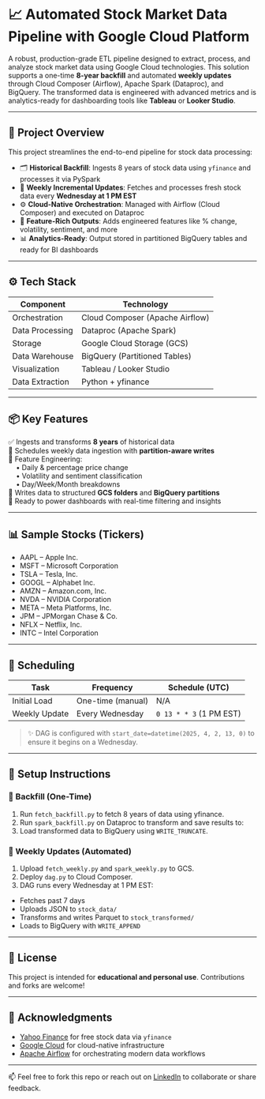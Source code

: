 # 📈 Automated Stock Market Data Pipeline with Google Cloud Platform

A robust, production-grade ETL pipeline designed to extract, process, and analyze stock market data using Google Cloud technologies. This solution supports a one-time **8-year backfill** and automated **weekly updates** through Cloud Composer (Airflow), Apache Spark (Dataproc), and BigQuery. The transformed data is engineered with advanced metrics and is analytics-ready for dashboarding tools like **Tableau** or **Looker Studio**.

---

## 🚀 Project Overview

This project streamlines the end-to-end pipeline for stock data processing:

- 🗂️ **Historical Backfill**: Ingests 8 years of stock data using `yfinance` and processes it via PySpark
- 🔁 **Weekly Incremental Updates**: Fetches and processes fresh stock data every **Wednesday at 1 PM EST**
- ⚙️ **Cloud-Native Orchestration**: Managed with Airflow (Cloud Composer) and executed on Dataproc
- 🧠 **Feature-Rich Outputs**: Adds engineered features like % change, volatility, sentiment, and more
- 📊 **Analytics-Ready**: Output stored in partitioned BigQuery tables and ready for BI dashboards

---

## ⚙️ Tech Stack

| Component         | Technology                        |
|------------------|------------------------------------|
| Orchestration     | Cloud Composer (Apache Airflow)   |
| Data Processing   | Dataproc (Apache Spark)           |
| Storage           | Google Cloud Storage (GCS)        |
| Data Warehouse    | BigQuery (Partitioned Tables)     |
| Visualization     | Tableau / Looker Studio           |
| Data Extraction   | Python + yfinance                 |

---

## 📦 Key Features

✅ Ingests and transforms **8 years** of historical data  
🔄 Schedules weekly data ingestion with **partition-aware writes**  
🧮 Feature Engineering:  
&nbsp;&nbsp;&nbsp;&nbsp;• Daily & percentage price change  
&nbsp;&nbsp;&nbsp;&nbsp;• Volatility and sentiment classification  
&nbsp;&nbsp;&nbsp;&nbsp;• Day/Week/Month breakdowns  
📁 Writes data to structured **GCS folders** and **BigQuery partitions**  
🔗 Ready to power dashboards with real-time filtering and insights

---

## 📊 Sample Stocks (Tickers)

- AAPL – Apple Inc.  
- MSFT – Microsoft Corporation  
- TSLA – Tesla, Inc.  
- GOOGL – Alphabet Inc.  
- AMZN – Amazon.com, Inc.  
- NVDA – NVIDIA Corporation  
- META – Meta Platforms, Inc.  
- JPM – JPMorgan Chase & Co.  
- NFLX – Netflix, Inc.  
- INTC – Intel Corporation  

---

## 📅 Scheduling

| Task            | Frequency         | Schedule (UTC)         |
|-----------------|-------------------|-------------------------|
| Initial Load    | One-time (manual) | N/A                     |
| Weekly Update   | Every Wednesday   | `0 13 * * 3` (1 PM EST) |

> ✨ DAG is configured with `start_date=datetime(2025, 4, 2, 13, 0)` to ensure it begins on a Wednesday.

---

## 🚀 Setup Instructions

### 🔹 Backfill (One-Time)
1. Run `fetch_backfill.py` to fetch 8 years of data using yfinance.
2. Run `spark_backfill.py` on Dataproc to transform and save results to:
3. Load transformed data to BigQuery using `WRITE_TRUNCATE`.

### 🔹 Weekly Updates (Automated)
1. Upload `fetch_weekly.py` and `spark_weekly.py` to GCS.
2. Deploy `dag.py` to Cloud Composer.
3. DAG runs every Wednesday at 1 PM EST:
- Fetches past 7 days
- Uploads JSON to `stock_data/`
- Transforms and writes Parquet to `stock_transformed/`
- Loads to BigQuery with `WRITE_APPEND`

---

## 📜 License

This project is intended for **educational and personal use**. Contributions and forks are welcome!

---

## 🙌 Acknowledgments

- [Yahoo Finance](https://finance.yahoo.com/) for free stock data via `yfinance`
- [Google Cloud](https://cloud.google.com/) for cloud-native infrastructure
- [Apache Airflow](https://airflow.apache.org/) for orchestrating modern data workflows

---

📫 Feel free to fork this repo or reach out on [LinkedIn](https://linkedin.com/) to collaborate or share feedback.




